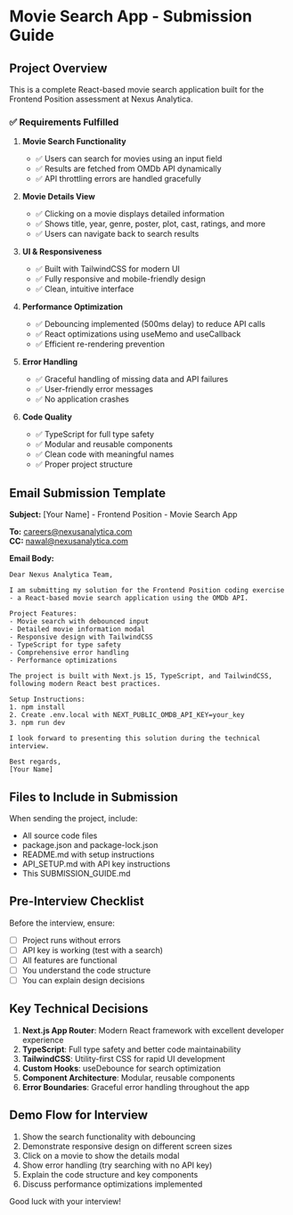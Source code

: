 # Movie Search App - Submission Guide

## Project Overview

This is a complete React-based movie search application built for the Frontend Position assessment at Nexus Analytica.

### ✅ Requirements Fulfilled

1. **Movie Search Functionality**
   - ✅ Users can search for movies using an input field
   - ✅ Results are fetched from OMDb API dynamically
   - ✅ API throttling errors are handled gracefully

2. **Movie Details View**
   - ✅ Clicking on a movie displays detailed information
   - ✅ Shows title, year, genre, poster, plot, cast, ratings, and more
   - ✅ Users can navigate back to search results

3. **UI & Responsiveness**
   - ✅ Built with TailwindCSS for modern UI
   - ✅ Fully responsive and mobile-friendly design
   - ✅ Clean, intuitive interface

4. **Performance Optimization**
   - ✅ Debouncing implemented (500ms delay) to reduce API calls
   - ✅ React optimizations using useMemo and useCallback
   - ✅ Efficient re-rendering prevention

5. **Error Handling**
   - ✅ Graceful handling of missing data and API failures
   - ✅ User-friendly error messages
   - ✅ No application crashes

6. **Code Quality**
   - ✅ TypeScript for full type safety
   - ✅ Modular and reusable components
   - ✅ Clean code with meaningful names
   - ✅ Proper project structure

## Email Submission Template

**Subject:** [Your Name] - Frontend Position - Movie Search App

**To:** careers@nexusanalytica.com  
**CC:** nawal@nexusanalytica.com

**Email Body:**
```
Dear Nexus Analytica Team,

I am submitting my solution for the Frontend Position coding exercise - a React-based movie search application using the OMDb API.

Project Features:
- Movie search with debounced input
- Detailed movie information modal
- Responsive design with TailwindCSS
- TypeScript for type safety
- Comprehensive error handling
- Performance optimizations

The project is built with Next.js 15, TypeScript, and TailwindCSS, following modern React best practices.

Setup Instructions:
1. npm install
2. Create .env.local with NEXT_PUBLIC_OMDB_API_KEY=your_key
3. npm run dev

I look forward to presenting this solution during the technical interview.

Best regards,
[Your Name]
```

## Files to Include in Submission

When sending the project, include:
- All source code files
- package.json and package-lock.json
- README.md with setup instructions
- API_SETUP.md with API key instructions
- This SUBMISSION_GUIDE.md

## Pre-Interview Checklist

Before the interview, ensure:
- [ ] Project runs without errors
- [ ] API key is working (test with a search)
- [ ] All features are functional
- [ ] You understand the code structure
- [ ] You can explain design decisions

## Key Technical Decisions

1. **Next.js App Router**: Modern React framework with excellent developer experience
2. **TypeScript**: Full type safety and better code maintainability
3. **TailwindCSS**: Utility-first CSS for rapid UI development
4. **Custom Hooks**: useDebounce for search optimization
5. **Component Architecture**: Modular, reusable components
6. **Error Boundaries**: Graceful error handling throughout the app

## Demo Flow for Interview

1. Show the search functionality with debouncing
2. Demonstrate responsive design on different screen sizes
3. Click on a movie to show the details modal
4. Show error handling (try searching with no API key)
5. Explain the code structure and key components
6. Discuss performance optimizations implemented

Good luck with your interview!
